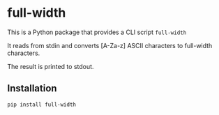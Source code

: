 # full-width

This is a Python package that provides a CLI script `full-width`

It reads from stdin and converts [A-Za-z] ASCII characters to full-width characters.

The result is printed to stdout.

## Installation

    pip install full-width

